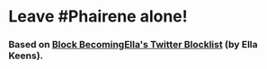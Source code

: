 # Leave #Phairene alone!
### Based on [Block BecomingElla's Twitter Blocklist](https://greasyfork.org/en/scripts/473768-block-becomingella-s-twitter-blocklist) (by Ella Keens).
